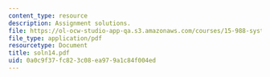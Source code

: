 ```yaml
---
content_type: resource
description: Assignment solutions.
file: https://ol-ocw-studio-app-qa.s3.amazonaws.com/courses/15-988-system-dynamics-self-study-fall-1998-spring-1999/0a0c9f37fc823c08ea979a1c84f004ed_soln14.pdf
file_type: application/pdf
resourcetype: Document
title: soln14.pdf
uid: 0a0c9f37-fc82-3c08-ea97-9a1c84f004ed
---
```

